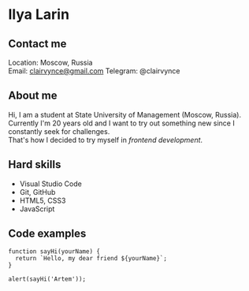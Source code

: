 # **Ilya Larin**

## **Contact me**

Location: Moscow, Russia\
Email: clairvynce@gmail.com
Telegram: @clairvynce

## **About me**

Hi, I am a student at State University of Management (Moscow, Russia).\
Currently I'm 20 years old and I want to try out something new since I constantly seek for challenges.\
That's how I decided to try myself in _frontend development_.

## **Hard skills**

- Visual Studio Code
- Git, GitHub
- HTML5, CSS3
- JavaScript

## **Code examples**

```
function sayHi(yourName) {
  return `Hello, my dear friend ${yourName}`;
}

alert(sayHi('Artem'));
```

